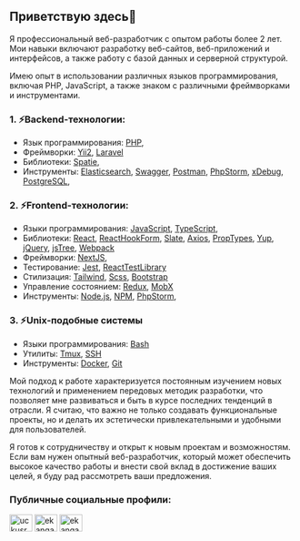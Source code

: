 ## Приветствую здесь👋

Я профессиональный веб-разработчик с опытом работы более 2 лет. 
Мои навыки включают разработку веб-сайтов, веб-приложений и интерфейсов, а также работу с базой данных и серверной структурой.

Имею опыт в использовании различных языков программирования, включая PHP, JavaScript, а также знаком с различными фреймворками и инструментами.

### 1. ⚡Backend-технологии:
- Язык программирования: 
  [PHP](https://www.php.net/),
- Фреймворки:
  [Yii2](https://www.yiiframework.com/),
  [Laravel](https://laravel.com/)
- Библиотеки:
  [Spatie](https://spatie.be/),
- Инструменты: 
  [Elasticsearch](https://www.elastic.co/),
  [Swagger](https://swagger.io/),
  [Postman](https://www.postman.com/),
  [PhpStorm](https://www.jetbrains.com/phpstorm/),
  [xDebug](https://xdebug.org/),
  [PostgreSQL](https://www.postgresql.org/),

### 2. ⚡Frontend-технологии:
- Языки программирования:
  [JavaScript](https://developer.mozilla.org/en-US/docs/Web/JavaScript),
  [TypeScript](https://www.typescriptlang.org/),
- Библиотеки:
  [React](https://reactjs.org/),
  [ReactHookForm](https://react-hook-form.com/),
  [Slate](https://docs.slatejs.org/),
  [Axios](https://github.com/axios/axios),
  [PropTypes](https://www.npmjs.com/package/prop-types),
  [Yup](https://github.com/jquense/yup),
  [jQuery](https://jquery.com/),
  [jsTree](https://www.jstree.com/),
  [Webpack](https://webpack.js.org/)
- Фреймворки:
  [NextJS](https://nextjs.org/), 
- Тестирование:
  [Jest](https://jestjs.io/), 
  [ReactTestLibrary](https://testing-library.com/docs/react-testing-library/intro/)
- Стилизация: 
  [Tailwind](https://tailwindcss.com/),
  [Scss](https://sass-lang.com/),
  [Bootstrap](https://getbootstrap.com/)
- Управление состоянием:
  [Redux](https://redux.js.org/), 
  [MobX](https://mobx.js.org/README.html)
- Инструменты:
  [Node.js](https://nodejs.org/en),
  [NPM](https://www.npmjs.com/),
  [PhpStorm](https://www.jetbrains.com/webstorm/),

### 3. ⚡Unix-подобные системы

- Языки программирования:
  [Bash](https://www.gnu.org/software/bash/manual/bash.html)
- Утилиты:
  [Tmux](https://manpages.ubuntu.com/manpages/trusty/man1/tmux.1.html),
  [SSH](https://www.openssh.com/manual.html)
- Инструменты:
  [Docker](https://docs.docker.com/),
  [Git](https://git-scm.com/)

Мой подход к работе характеризуется постоянным изучением новых технологий и применением передовых методик разработки, 
что позволяет мне развиваться и быть в курсе последних тенденций в отрасли.
Я считаю, что важно не только создавать функциональные проекты, но и делать их эстетически привлекательными и удобными для пользователей.

Я готов к сотрудничеству и открыт к новым проектам и возможностям. 
Если вам нужен опытный веб-разработчик, который может обеспечить высокое качество работы и внести свой вклад в достижение ваших целей, 
я буду рад рассмотреть ваши предложения.

<h3 align="left">Публичные социальные профили:</h3>
<p align="left">
  <a href="https://vk.com/id173637019" target="blank"><img align="center" src="https://raw.githubusercontent.com/rahuldkjain/github-profile-readme-generator/master/src/images/icons/Social/vk.svg" alt="uckusrcohuy6t4sei-rvzcqq" height="30" width="40" /></a>
  <a href="https://ru.stackoverflow.com/users/446152/ekangash" target="blank"><img align="center" src="https://raw.githubusercontent.com/rahuldkjain/github-profile-readme-generator/master/src/images/icons/Social/stack-overflow.svg" alt="ekangash" height="30" width="40" /></a>
  <a href="https://t.me/ekangash" target="blank"><img align="center" src="https://f.nodacdn.net/520196" alt="ekangash" height="30" width="40" /></a>
</p>
